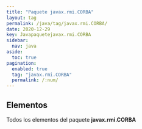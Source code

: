 ```yaml
---
title: "Paquete javax.rmi.CORBA"
layout: tag
permalink: /java/tag/javax.rmi.CORBA/
date: 2020-12-29
key: Javapaquetejavax.rmi.CORBA
sidebar: 
  nav: java
aside: 
  toc: true
pagination: 
  enabled: true
  tag: "javax.rmi.CORBA"
  permalink: /:num/
---
```


<h2>Elementos</h2>
Todos los elementos del paquete <strong>javax.rmi.CORBA</strong>
